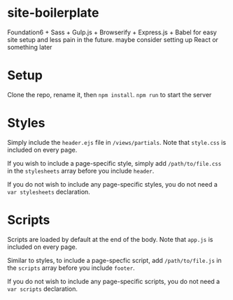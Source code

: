 # site-boilerplate
Foundation6 + Sass + Gulp.js + Browserify + Express.js + Babel for easy site setup and less pain in the future. maybe consider setting up React or something later


# Setup

Clone the repo, rename it, then `npm install`. `npm run` to start the server

# Styles

Simply include the `header.ejs` file in `/views/partials`. Note that `style.css` is included on every page.

If you wish to include a page-specific style, simply add `/path/to/file.css` in the `stylesheets` array before you include `header`.

If you do not wish to include any page-specific styles, you do not need a `var stylesheets` declaration.

# Scripts

Scripts are loaded by default at the end of the body. Note that `app.js` is included on every page.

Similar to styles, to include a page-specfic script, add `/path/to/file.js` in the `scripts` array before you include `footer`.

If you do not wish to include any page-specific scripts, you do not need a `var scripts` declaration.